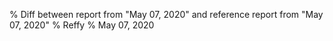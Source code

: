 % Diff between report from "May 07, 2020" and reference report from "May 07, 2020"
% Reffy
% May 07, 2020

